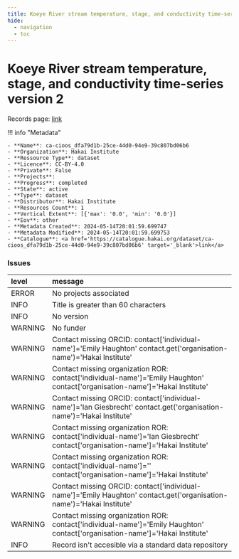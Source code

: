 ```yaml
---
title: Koeye River stream temperature, stage, and conductivity time-series version 2
hide:
  - navigation
  - toc
---
```


# Koeye River stream temperature, stage, and conductivity time-series version 2

Records page: <a href='https://catalogue.hakai.org/dataset/ca-cioos_dfa79d1b-25ce-44d0-94e9-39c807bd06b6' target='_blank'>link</a>

<div id='map'></div>

!!! info "Metadata"
    
    - **Name**: ca-cioos_dfa79d1b-25ce-44d0-94e9-39c807bd06b6 
    - **Organization**: Hakai Institute 
    - **Ressource Type**: dataset 
    - **Licence**: CC-BY-4.0 
    - **Private**: False 
    - **Projects**:  
    - **Progress**: completed 
    - **State**: active 
    - **Type**: dataset 
    - **Distributor**: Hakai Institute 
    - **Resources Count**: 1 
    - **Vertical Extent**: [{'max': '0.0', 'min': '0.0'}] 
    - **Eov**: other 
    - **Metadata Created**: 2024-05-14T20:01:59.699747 
    - **Metadata Modified**: 2024-05-14T20:01:59.699753 
    - **Catalogue**: <a href='https://catalogue.hakai.org/dataset/ca-cioos_dfa79d1b-25ce-44d0-94e9-39c807bd06b6' target='_blank'>link</a> 

### Issues

| level   | message                                                                                                                       |
|:--------|:------------------------------------------------------------------------------------------------------------------------------|
| ERROR   | No projects associated                                                                                                        |
| INFO    | Title is greater than 60 characters                                                                                           |
| INFO    | No version                                                                                                                    |
| WARNING | No funder                                                                                                                     |
| WARNING | Contact missing ORCID: contact['individual-name']='Emily Haughton' contact.get('organisation-name')='Hakai Institute'         |
| WARNING | Contact missing organization ROR:  contact['individual-name']='Emily Haughton' contact['organisation-name']='Hakai Institute' |
| WARNING | Contact missing ORCID: contact['individual-name']='Ian Giesbrecht' contact.get('organisation-name')='Hakai Institute'         |
| WARNING | Contact missing organization ROR:  contact['individual-name']='Ian Giesbrecht' contact['organisation-name']='Hakai Institute' |
| WARNING | Contact missing organization ROR:  contact['individual-name']='' contact['organisation-name']='Hakai Institute'               |
| WARNING | Contact missing ORCID: contact['individual-name']='Emily Haughton' contact.get('organisation-name')='Hakai Institute'         |
| WARNING | Contact missing organization ROR:  contact['individual-name']='Emily Haughton' contact['organisation-name']='Hakai Institute' |
| INFO    | Record isn't accesible via a standard data repository                                                                         |

<script>
   document.addEventListener("DOMContentLoaded", function() {
    var map = L.map('map').setView([51.505, -125.09], 5);
    L.tileLayer('https://tile.openstreetmap.org/{z}/{x}/{y}.png', {
        maxZoom: 19,
        attribution: '&copy; <a href="http://www.openstreetmap.org/copyright">OpenStreetMap</a>'
    }).addTo(map);
    var geojsonFeature = {
        "type": "Feature",
        "properties": {
            "name" : "Koeye River stream temperature, stage, and conductivity time-series version 2"
        },
        "geometry": {'type': 'Polygon', 'coordinates': [[[-127.9, 51.76], [-127.6, 51.76], [-127.6, 51.8], [-127.9, 51.8], [-127.9, 51.76]]]}
    }
    L.geoJSON(geojsonFeature).addTo(map);
   })
</script>